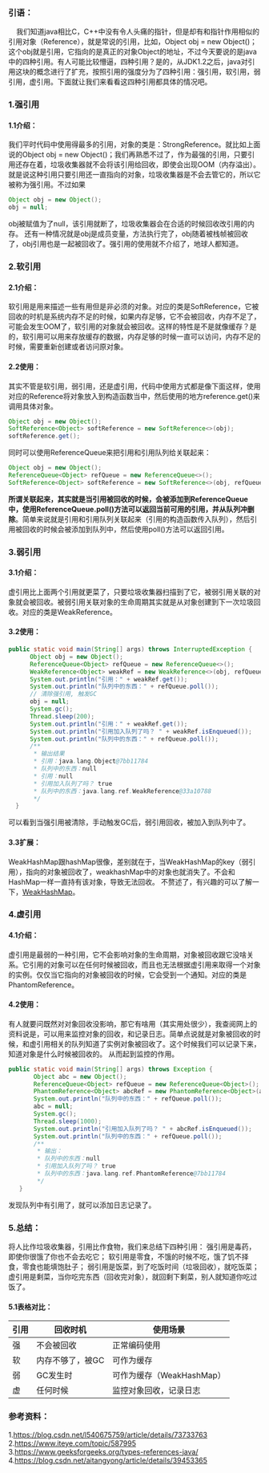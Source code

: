 ### 引语：
&nbsp;&nbsp;&nbsp;&nbsp;我们知道java相比C，C++中没有令人头痛的指针，但是却有和指针作用相似的引用对象（Reference），就是常说的引用，比如，Object obj = new Object()；这个obj就是引用，它指向的是真正的对象Object的地址，不过今天要说的是java中的四种引用。有人可能比较懵逼，四种引用？是的，从JDK1.2之后，java对引用这块的概念进行了扩充，按照引用的强度分为了四种引用：强引用，软引用，弱引用，虚引用。下面就让我们来看看这四种引用都具体的情况吧。

### 1.强引用
#### 1.1介绍：
我们平时代码中使用得最多的引用，对象的类是：StrongReference。就比如上面说的Object obj = new Object()；我们再熟悉不过了，作为最强的引用，只要引用还存在着，垃圾收集器就不会将该引用给回收，即使会出现OOM（内存溢出）。就是说这种引用只要引用还一直指向的对象，垃圾收集器是不会去管它的，所以它被称为强引用。不过如果
```java
Object obj = new Object();
obj = null;
```
obj被赋值为了null，该引用就断了，垃圾收集器会在合适的时候回收改引用的内存。
还有一种情况就是obj是成员变量，方法执行完了，obj随着被栈帧被回收了，obj引用也是一起被回收了。强引用的使用就不介绍了，地球人都知道。

### 2.软引用
#### 2.1介绍：
软引用是用来描述一些有用但是非必须的对象。对应的类是SoftReference，它被回收的时机是系统内存不足的时候，如果内存足够，它不会被回收，内存不足了，可能会发生OOM了，软引用的对象就会被回收。这样的特性是不是就像缓存？是的，软引用可以用来存放缓存的数据，内存足够的时候一直可以访问，内存不足的时候，需要重新创建或者访问原对象。

#### 2.2使用：
其实不管是软引用，弱引用，还是虚引用，代码中使用方式都是像下面这样，使用对应的Reference将对象放入到构造函数当中，然后使用的地方reference.get()来调用具体对象。
```java
Object obj = new Object();
SoftReference<Object> softReference = new SoftReference<>(obj);
softReference.get();
```
同时可以使用ReferenceQueue来把引用和引用队列给关联起来：
```java
Object obj = new Object();
ReferenceQueue<Object> refQueue = new ReferenceQueue<>();
SoftReference<Object> softReference = new SoftReference<>(obj, refQueue);
```
**所谓关联起来，其实就是当引用被回收的时候，会被添加到ReferenceQueue中，使用ReferenceQueue.poll()方法可以返回当前可用的引用，并从队列冲删除**。简单来说就是引用和引用队列关联起来（引用的构造函数传入队列），然后引用被回收的时候会被添加到队列中，然后使用poll()方法可以返回引用。

### 3.弱引用
#### 3.1介绍：
虚引用比上面两个引用就更菜了，只要垃圾收集器扫描到了它，被弱引用关联的对象就会被回收。被弱引用关联对象的生命周期其实就是从对象创建到下一次垃圾回收。对应的类是WeakReference。
#### 3.2使用：
```java
public static void main(String[] args) throws InterruptedException {
      Object obj = new Object();
      ReferenceQueue<Object> refQueue = new ReferenceQueue<>();
      WeakReference<Object> weakRef = new WeakReference<>(obj, refQueue);
      System.out.println("引用：" + weakRef.get());
      System.out.println("队列中的东西：" + refQueue.poll());
      // 清除强引用, 触发GC
      obj = null;
      System.gc();
      Thread.sleep(200);
      System.out.println("引用：" + weakRef.get());
      System.out.println("引用加入队列了吗？ " + weakRef.isEnqueued());
      System.out.println("队列中的东西：" + refQueue.poll());
      /**
       * 输出结果
       * 引用：java.lang.Object@7bb11784
       * 队列中的东西：null
       * 引用：null
       * 引用加入队列了吗？ true
       * 队列中的东西：java.lang.ref.WeakReference@33a10788
       */
  }
```
可以看到当强引用被清除，手动触发GC后，弱引用回收，被加入到队列中了。
#### 3.3扩展：
WeakHashMap跟hashMap很像，差别就在于，当WeakHashMap的key（弱引用），指向的对象被回收了，weakhashMap中的对象也就消失了。不会和HashMap一样一直持有该对象，导致无法回收。
不赘述了，有兴趣的可以了解一下，[WeakHashMap](http://www.importnew.com/23182.html)。

### 4.虚引用
#### 4.1介绍：
虚引用是最弱的一种引用，它不会影响对象的生命周期，对象被回收跟它没啥关系。它引用的对象可以在任何时候被回收，而且也无法根据虚引用来取得一个对象的实例。仅仅当它指向的对象被回收的时候，它会受到一个通知。对应的类是PhantomReference。
#### 4.2使用：
有人就要问既然对对象回收没影响，那它有啥用（其实用处很少），我查阅网上的资料说是，可以用来监控对象的回收，和记录日志。简单点说就是对象被回收的时候，和虚引用相关的队列知道了实例对象被回收了。这个时候我们可以记录下来，知道对象是什么时候被回收的。
从而起到监控的作用。
```java
public static void main(String[] args) throws Exception {
       Object abc = new Object();
       ReferenceQueue<Object> refQueue = new ReferenceQueue<Object>();
       PhantomReference<Object> abcRef = new PhantomReference<Object>(abc, refQueue);
       System.out.println("队列中的东西：" + refQueue.poll());
       abc = null;
       System.gc();
       Thread.sleep(1000);
       System.out.println("引用加入队列了吗？ " + abcRef.isEnqueued());
       System.out.println("队列中的东西：" + refQueue.poll());
       /**
        * 输出：
        * 队列中的东西：null
        * 引用加入队列了吗？ true
        * 队列中的东西：java.lang.ref.PhantomReference@7bb11784
        */
   }
```
发现队列中有引用了，就可以添加日志记录了。

### 5.总结：
将人比作垃圾收集器，引用比作食物，我们来总结下四种引用：
强引用是毒药，即使你很饿了你也不会去吃它；
软引用是零食，不饿的时候不吃，饿了饥不择食，零食也能填饱肚子；
弱引用是饭菜，到了吃饭时间（垃圾回收），就吃饭菜；
虚引用是剩菜，当你吃完东西（回收完对象），就回剩下剩菜，别人就知道你吃过饭了。

#### 5.1表格对比：
|引用 | 回收时机 | 使用场景 |
| ------ | ------ | ------ |
| 强 | 不会被回收 | 正常编码使用 |
| 软 | 内存不够了，被GC | 可作为缓存 |
| 弱 | GC发生时 | 可作为缓存（WeakHashMap） |
| 虚 | 任何时候 | 监控对象回收，记录日志 |

### 参考资料：
1.https://blog.csdn.net/l540675759/article/details/73733763
2.https://www.iteye.com/topic/587995
3.https://www.geeksforgeeks.org/types-references-java/
4.https://blog.csdn.net/aitangyong/article/details/39453365  
